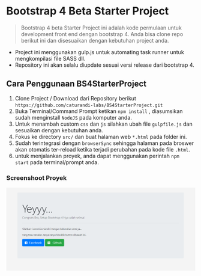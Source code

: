 # Bootstrap 4 Beta Starter Project

> Bootstrap 4 beta Starter Project ini adalah kode permulaan untuk development front end dengan bootstrap 4.
> Anda bisa clone repo berikut ini dan disesuaikan dengan kebutuhan project anda.

* Project ini menggunakan gulp.js untuk automating task runner untuk mengkompilasi file SASS dll.
* Repository ini akan selalu diupdate sesuai versi release dari bootstrap 4.

## Cara Penggunaan BS4StarterProject

1. Clone Project / Download dari Repository berikut `https://github.com/caturandi-labs/BS4StarterProject.git`
2. Buka Terminal/Command Prompt ketikan `npm install` , diasumsikan sudah menginstall `NodeJS` pada komputer anda.
3. Untuk menambah custom `css` dan `js` silahkan ubah file `gulpfile.js` dan sesuaikan dengan kebutuhan anda.
4. Fokus ke directory `src/` dan buat halaman web `*.html` pada folder ini.
5. Sudah terintegrasi dengan `browserSync` sehingga halaman pada broswer akan otomatis ter-reload ketika terjadi perubahan pada kode file `.html`.
6. untuk menjalankan proyek, anda dapat menggunakan perintah `npm start` pada terminal/prompt anda.

### Screenshoot Proyek
![SS 2](https://github.com/caturandi-labs/BS4StarterProject/blob/master/ss/ss.PNG "Page Preview Success")